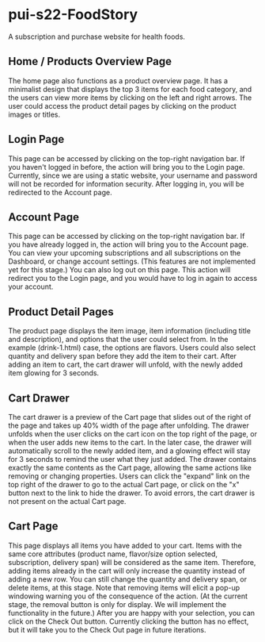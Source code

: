 # pui-s22-FoodStory
A subscription and purchase website for health foods.

## Home / Products Overview Page
The home page also functions as a product overview page. It has a minimalist design that displays the top 3 items for each food category, and the users can view more items by clicking on the left and right arrows.
The user could access the product detail pages by clicking on the product images or titles.

## Login Page 
This page can be accessed by clicking on the top-right navigation bar. If you haven't logged in before, the action will bring you to the Login page. 
Currently, since we are using a static website, your username and password will not be recorded for information security.
After logging in, you will be redirected to the Account page.

## Account Page
This page can be accessed by clicking on the top-right navigation bar. If you have already logged in, the action will bring you to the Account page. 
You can view your upcoming subscriptions and all subscriptions on the Dashboard, or change account settings. (This features are not implemented yet for this stage.)
You can also log out on this page. This action will redirect you to the Login page, and you would have to log in again to access your account.

## Product Detail Pages
The product page displays the item image, item information (including title and description), and options that the user could select from. 
In the example (drink-1.html) case, the options are flavors.
Users could also select quantity and delivery span before they add the item to their cart.
After adding an item to cart, the cart drawer will unfold, with the newly added item glowing for 3 seconds. 

## Cart Drawer
The cart drawer is a preview of the Cart page that slides out of the right of the page and takes up 40% width of the page after unfolding. 
The drawer unfolds when the user clicks on the cart icon on the top right of the page, or when the user adds new items to the cart. In the later case, the drawer will automatically scroll to the newly added item, and a glowing effect will stay for 3 seconds to remind the user what they just added.
The drawer contains exactly the same contents as the Cart page, allowing the same actions like removing or changing properties. Users can click the "expand" link on the top right of the drawer to go to the actual Cart page, or click on the "x" button next to the link to hide the drawer.
To avoid errors, the cart drawer is not present on the actual Cart page.

## Cart Page
This page displays all items you have added to your cart. Items with the same core attributes (product name, flavor/size option selected, subscription, delivery span) will be considered as the same item. Therefore, adding items already in the cart will only increase the quantity instead of adding a new row. 
You can still change the quantity and delivery span, or delete items, at this stage. Note that removing items will elicit a pop-up windowing warning you of the consequence of the action. (At the current stage, the removal button is only for display. We will implement the functionality in the future.)
After you are happy with your selection, you can click on the Check Out button. Currently clicking the button has no effect, but it will take you to the Check Out page in future iterations.
